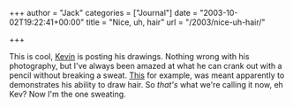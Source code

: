 +++
author = "Jack"
categories = ["Journal"]
date = "2003-10-02T19:22:41+00:00"
title = "Nice, uh, hair"
url = "/2003/nice-uh-hair/"

+++

This is cool, [Kevin][1] is posting his drawings. Nothing wrong with his photography, but I've always been amazed at what he can crank out with a pencil without breaking a sweat. [This][2] for example, was meant apparently to demonstrates his ability to draw hair. So _that's_ what we're calling it now, eh Kev? Now I'm the one sweating.

 [1]: http://www.diseasedwits.com
 [2]: http://www.diseasedwits.com/index.php?entry=/drawings/wet_hair.txt